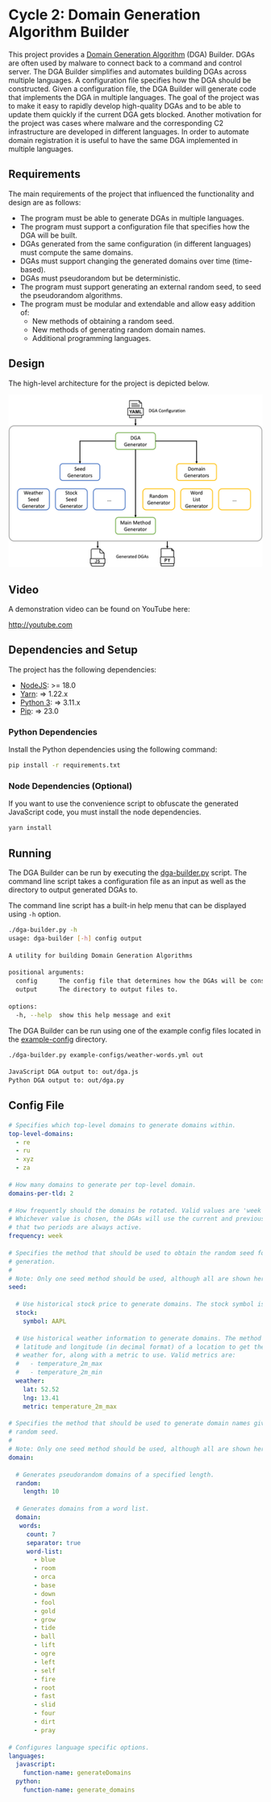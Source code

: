 # Cycle 2: Domain Generation Algorithm Builder
This project provides a [Domain Generation Algorithm](https://en.wikipedia.org/wiki/Domain_generation_algorithm) (DGA) Builder.  DGAs are often used by malware to connect back to a command and control server.  The DGA Builder simplifies and automates building DGAs across multiple languages.  A configuration file specifies how the DGA should be constructed. Given a configuration file, the DGA Builder will generate code that implements the DGA in multiple languages.  The goal of the project was to make it easy to rapidly develop high-quality DGAs and to be able to update them quickly if the current DGA gets blocked. Another motivation for the project was cases where malware and the corresponding C2 infrastructure are developed in different languages. In order to automate domain registration it is useful to have the same DGA implemented in multiple languages.

## Requirements
The main requirements of the project that influenced the functionality and design are as follows:

  * The program must be able to generate DGAs in multiple languages.
  * The program must support a configuration file that specifies how the DGA will be built.
  * DGAs generated from the same configuration (in different languages) must compute the same domains.
  * DGAs must support changing the generated domains over time (time-based).
  * DGAs must pseudorandom but be deterministic.
  * The program must support generating an external random seed, to seed the pseudorandom algorithms.
  * The program must be modular and extendable and allow easy addition of:
    * New methods of obtaining a random seed.
    * New methods of generating random domain names.
    * Additional programming languages.

## Design
The high-level architecture for the project is depicted below.

![Architecture](assets/architecture.png)

## Video
A demonstration video can be found on YouTube here:

http://youtube.com


## Dependencies and Setup
The project has the following dependencies:

* [NodeJS](https://nodejs.org/en): >= 18.0
* [Yarn](https://yarnpkg.com/): => 1.22.x
* [Python 3](https://www.python.org/): => 3.11.x
* [Pip](https://pip.pypa.io/en/stable/): => 23.0

### Python Dependencies
Install the Python dependencies using the following command:

```bash
pip install -r requirements.txt
```
### Node Dependencies (Optional)
If you want to use the convenience script to obfuscate the generated JavaScript code, you must install the node dependencies.

```bash
yarn install
```


## Running
The DGA Builder can be run by executing the [dga-builder.py](dga-builder.py) script.  The command line script takes a configuration file as an input as well as the directory to output generated DGAs to.

The command line script has a built-in help menu that can be displayed using `-h` option.

```bash
./dga-builder.py -h
usage: dga-builder [-h] config output

A utility for building Domain Generation Algorithms

positional arguments:
  config      The config file that determines how the DGAs will be constructed.
  output      The directory to output files to.

options:
  -h, --help  show this help message and exit
```

The DGA Builder can be run using one of the example config files located in the [example-config](example-config) directory.

```bash
./dga-builder.py example-configs/weather-words.yml out

JavaScript DGA output to: out/dga.js
Python DGA output to: out/dga.py

```

## Config File

```yaml
# Specifies which top-level domains to generate domains within.
top-level-domains:
  - re
  - ru
  - xyz
  - za

# How many domains to generate per top-level domain.
domains-per-tld: 2

# How frequently should the domains be rotated. Valid values are 'week' and 'month'.
# Whichever value is chosen, the DGAs will use the current and previous periods so
# that two periods are always active.
frequency: week  

# Specifies the method that should be used to obtain the random seed for domain
# generation.
#
# Note: Only one seed method should be used, although all are shown here together.
seed:

  # Use historical stock price to generate domains. The stock symbol is specified.
  stock:
    symbol: AAPL
  
  # Use historical weather information to generate domains. The method takes a
  # latitude and longitude (in decimal format) of a location to get the historical
  # weather for, along with a metric to use. Valid metrics are:
  #   - temperature_2m_max
  #   - temperature_2m_min
  weather:
    lat: 52.52
    lng: 13.41
    metric: temperature_2m_max

# Specifies the method that should be used to generate domain names given the
# random seed.
#
# Note: Only one seed method should be used, although all are shown here together.
domain:

  # Generates pseudorandom domains of a specified length.
  random:
    length: 10

  # Generates domains from a word list.
  domain:
   words:
     count: 7
     separator: true
     word-list:
       - blue
       - room
       - orca
       - base
       - down
       - fool
       - gold
       - grow
       - tide
       - ball
       - lift
       - ogre
       - left
       - self
       - fire
       - root
       - fast
       - slid
       - four
       - dirt
       - pray

# Configures language specific options.
languages:
  javascript:
    function-name: generateDomains
  python:
    function-name: generate_domains
```
